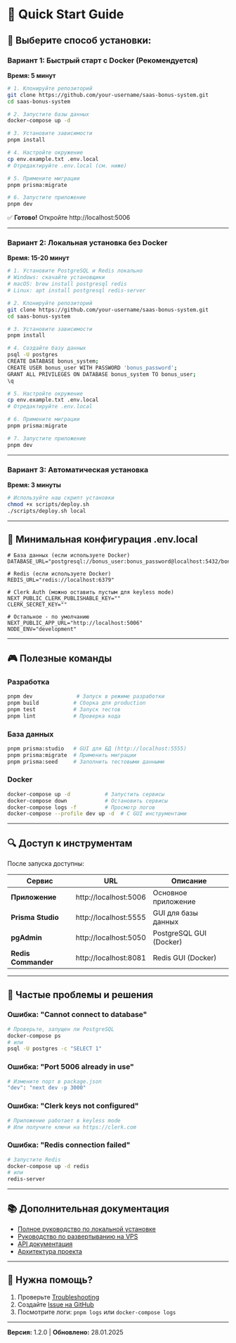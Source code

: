 # 🚀 Quick Start Guide

## 🎯 Выберите способ установки:

### Вариант 1: Быстрый старт с Docker (Рекомендуется)
**Время: 5 минут**

```bash
# 1. Клонируйте репозиторий
git clone https://github.com/your-username/saas-bonus-system.git
cd saas-bonus-system

# 2. Запустите базы данных
docker-compose up -d

# 3. Установите зависимости
pnpm install

# 4. Настройте окружение
cp env.example.txt .env.local
# Отредактируйте .env.local (см. ниже)

# 5. Примените миграции
pnpm prisma:migrate

# 6. Запустите приложение
pnpm dev
```

✅ **Готово!** Откройте http://localhost:5006

---

### Вариант 2: Локальная установка без Docker
**Время: 15-20 минут**

```bash
# 1. Установите PostgreSQL и Redis локально
# Windows: скачайте установщики
# macOS: brew install postgresql redis
# Linux: apt install postgresql redis-server

# 2. Клонируйте репозиторий
git clone https://github.com/your-username/saas-bonus-system.git
cd saas-bonus-system

# 3. Установите зависимости
pnpm install

# 4. Создайте базу данных
psql -U postgres
CREATE DATABASE bonus_system;
CREATE USER bonus_user WITH PASSWORD 'bonus_password';
GRANT ALL PRIVILEGES ON DATABASE bonus_system TO bonus_user;
\q

# 5. Настройте окружение
cp env.example.txt .env.local
# Отредактируйте .env.local

# 6. Примените миграции
pnpm prisma:migrate

# 7. Запустите приложение
pnpm dev
```

---

### Вариант 3: Автоматическая установка
**Время: 3 минуты**

```bash
# Используйте наш скрипт установки
chmod +x scripts/deploy.sh
./scripts/deploy.sh local
```

---

## 📝 Минимальная конфигурация .env.local

```env
# База данных (если используете Docker)
DATABASE_URL="postgresql://bonus_user:bonus_password@localhost:5432/bonus_system"

# Redis (если используете Docker)
REDIS_URL="redis://localhost:6379"

# Clerk Auth (можно оставить пустым для keyless mode)
NEXT_PUBLIC_CLERK_PUBLISHABLE_KEY=""
CLERK_SECRET_KEY=""

# Остальное - по умолчанию
NEXT_PUBLIC_APP_URL="http://localhost:5006"
NODE_ENV="development"
```

---

## 🎮 Полезные команды

### Разработка
```bash
pnpm dev              # Запуск в режиме разработки
pnpm build           # Сборка для production
pnpm test            # Запуск тестов
pnpm lint            # Проверка кода
```

### База данных
```bash
pnpm prisma:studio   # GUI для БД (http://localhost:5555)
pnpm prisma:migrate  # Применить миграции
pnpm prisma:seed     # Заполнить тестовыми данными
```

### Docker
```bash
docker-compose up -d           # Запустить сервисы
docker-compose down            # Остановить сервисы
docker-compose logs -f         # Просмотр логов
docker-compose --profile dev up -d  # С GUI инструментами
```

---

## 🔍 Доступ к инструментам

После запуска доступны:

| Сервис | URL | Описание |
|--------|-----|----------|
| **Приложение** | http://localhost:5006 | Основное приложение |
| **Prisma Studio** | http://localhost:5555 | GUI для базы данных |
| **pgAdmin** | http://localhost:5050 | PostgreSQL GUI (Docker) |
| **Redis Commander** | http://localhost:8081 | Redis GUI (Docker) |

---

## 🐛 Частые проблемы и решения

### Ошибка: "Cannot connect to database"
```bash
# Проверьте, запущен ли PostgreSQL
docker-compose ps
# или
psql -U postgres -c "SELECT 1"
```

### Ошибка: "Port 5006 already in use"
```bash
# Измените порт в package.json
"dev": "next dev -p 3000"
```

### Ошибка: "Clerk keys not configured"
```bash
# Приложение работает в keyless mode
# Или получите ключи на https://clerk.com
```

### Ошибка: "Redis connection failed"
```bash
# Запустите Redis
docker-compose up -d redis
# или
redis-server
```

---

## 📚 Дополнительная документация

- [Полное руководство по локальной установке](./LOCAL_SETUP_GUIDE.md)
- [Руководство по развертыванию на VPS](./VPS_DEPLOYMENT_GUIDE.md)
- [API документация](./docs/openapi.yaml)
- [Архитектура проекта](./docs/project-analysis.md)

---

## 💬 Нужна помощь?

1. Проверьте [Troubleshooting](./docs/troubleshooting.md)
2. Создайте [Issue на GitHub](https://github.com/your-username/saas-bonus-system/issues)
3. Посмотрите логи: `pnpm logs` или `docker-compose logs`

---

**Версия:** 1.2.0 | **Обновлено:** 28.01.2025